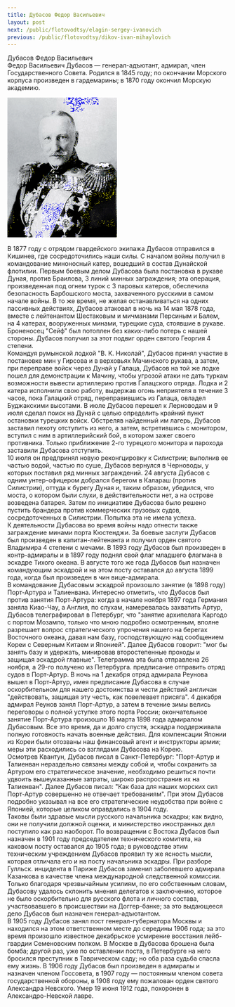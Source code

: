 ```yaml
---
title: Дубасов Федор Васильевич
layout: post
next: /public/flotovodtsy/elagin-sergey-ivanovich
previous: /public/flotovodtsy/dikov-ivan-mihaylovich
---
```


Дубасов Федор Васильевич  
Федор Васильевич Дубасов — генерал-адъютант, адмирал, член Государственного Совета. Родился в 1845 году; по окончании Морского корпуса произведен в гардемарины; в 1870 году окончил Морскую академию.   
  

![](/assets/img/Dubasov_F_V.gif)  

  
В 1877 году с отрядом гвардейского экипажа Дубасов отправился в Кишинев, где сосредоточились наши силы. С началом войны получил в командование миноносный катер, вошедший в состав Дунайской флотилии. Первым боевым делом Дубасова была постановка в рукаве Дуная, против Браилова, 3 линий минных заграждения; эта операция, произведенная под огнем турок с 3 паровых катеров, обеспечила безопасность Барбошского моста, захваченного русскими в самом начале войны. В то же время, не желая останавливаться на одних пассивных действиях, Дубасов атаковал в ночь на 14 мая 1878 года, вместе с лейтенантом Шестаковым и мичманами Персиным и Балем, на 4 катерах, вооруженных минами, турецкие суда, стоявшие в рукаве. Броненосец "Сейф" был потоплен без каких-либо потерь с нашей стороны. Дубасов получил за этот подвиг орден святого Георгия 4 степени.   
Командуя румынской лодкой "В. К. Николай", Дубасов принял участие в постановке мин у Гирсова и в верховьях Мачинского рукава, а затем, при переправе войск через Дунай у Галаца, Дубасов на той же лодке пошел для демонстрации к Мачину, чтобы угрозой атаки не дать туркам возможности вывести артиллерию против Галацского отряда. Лодка и 2 катера исполнили свою работу, выдержав огонь неприятеля в течение 3 часов, пока Галацкий отряд, переправившись из Галаца, овладел Буджакскими высотами. В июле Дубасов перешел к Лерноводам и 9 июля сделал поиск на Дунай с целью определить крайний пункт остановки турецких войск. Обстреляв найденный им лагерь, Дубасов заставил пехоту отступить из него, а затем, встретившись с монитором, вступил с ним в артиллерийский бой, в котором зажег своего противника. Только приближение 2-го турецкого монитора и парохода заставили Дубасова отступить.   
10 июля он предпринял новую реконгцировку к Силистрии; выполнив ее частью водой, частью по суше, Дубасов вернулся в Черноводы, у которых поставил ряд минных заграждений. 24 августа Дубасов с одним унтер-офицером добрался берегом в Калараш (против Силистрии), оттуда к бурегу Дуная и, таким образом, убедился, что моста, о котором были слухи, в действительности нет, а на острове возведена батарея. Затем по инициативе Дубасова было решено пустить брандера против коммерческих грузовых судов, сосредоточенных в Силистрии. Попытка эта не имела успеха.   
К деятельности Дубасова во время войны надо отнести также заграждение минами порта Кюстенджи. За боевые заслуги Дубасов был произведен в капитан-лейтенанта и получил орден святого Владимира 4 степени с мечами. В 1893 году Дубасов был произведен в контр-адмиралы и в 1897 году поднял свой флаг младшего флагмана в эскадре Тихого океана. В августе того же года Дубасов был назначен командующим эскадрой и на этом посту оставался до августа 1899 года, когда был произведен в чин вице-адмирала.   
В командование Дубасовым эскадрой произошло занятие (в 1898 году) Порт-Артура и Талиенвана. Интересно отметить, что Дубасов был против занятия Порт-Артура: когда в начале ноября 1897 года Германия заняла Киао-Чау, а Англия, по слухам, намеревалась захватить Артур, Дубасов телеграфировал в Петербург, что "занятие архипелага Каргодо с портом Мозампо, только что мною подробно осмотренным, вполне разрешает вопрос стратегического упрочения нашего на берегах Восточного океана, давая нам базу, господствующую над сообщением Кореи с Северным Китаем и Японией". Далее Дубасов говорит: "мог бы занять базу и удержать, минировав второстепенные проходы и защищая эскадрой главные". Телеграмма эта была отправлена 26 ноября, а 29-го получено из Петербурга. предписание отправить отряд судов в Порт-Артур. В ночь на 1 декабря отряд адмирала Реунова вышел в Порт-Артур, имея предписание Дубасова в случае оскорбительном для нашего достоинства и чести действий англичан "действовать, защищая эту честь, как повелевает присяга". 4 декабря адмирал Реунов занял Порт-Артур, а затем в течение зимы велись переговоры о полной уступке этого порта России; окончательное занятие Порт-Артура произошло 16 марта 1898 года адмиралом Дубасовым. Все это время, да и долго спустя, эскадра поддерживала полную готовность начать военные действия. Для компенсации Японии из Кореи были отозваны наш финансовый агент и инструкторы армии; меры эти расходились со взглядами Дубасова на Корею.   
Осмотрев Квантун, Дубасов писал в Санкт-Петербург: "Порт-Артур и Талиенван нераздельно связаны между собой и, чтобы сохранить за Артуром его стратегическое значение, необходимо решиться почти удвоить вышеуказанные затраты, широко распространив их на Талиенван". Далее Дубасов писал: "Как база для наших морских сил Порт-Артур совершенно не отвечает требованиям". При этом Дубасов подробно указывал на все его стратегические неудобства при войне с Японией, которые целиком оправдались в 1904 году.   
Таковы были здравые мысли русского начальника эскадры; как видно, они не получили должной оценки, и министерство иностранных дел поступило как раз наоборот. По возвращении с Востока Дубасов был назначен в 1901 году председателем технического комитета, на каковом посту оставался до 1905 года; в руководстве этим техническим учреждением Дубасов проявил ту же ясность мысли, которая отличала его и на посту начальника эскадры. При разборе Гулльск. инцидента в Париже Дубасов заменил заболевшего адмирала Казанкова в качестве члена международной следственной комиссии. Только благодаря чрезвычайным усилиям, по его собственным словам, Дубасову удалось склонить мнения делегатов к заключению, которое не было оскорбительно для русского флота и личного состава, участвовавшего в происшествии на Доггер-банке; за это выдающееся дело Дубасов был назначен генерал-адъютантом.   
В 1905 году Дубасов занял пост генерал-губернатора Москвы и находился на этом ответственном месте до середины 1906 года; за это время произошло известное декабрьское усмирение восстания лейб-гвардии Семеновским полком. В Москве в Дубасова брошена была бомба; другой раз, уже по оставлении поста, в Петербурге на него бросился преступник в Таврическом саду; но оба раза судьба спасла ему жизнь. В 1906 году Дубасов был произведен в адмиралы и назначен членом Госсовета, в 1907 году — постоянным членом совета государственной обороны, в 1908 году ему пожалован орден святого Александра Невского. Умер 19 июня 1912 года, похоронен в Александро-Невской лавре.
